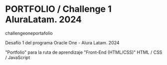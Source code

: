 # PORTFOLIO / Challenge 1 AluraLatam. 2024
challengeoneportafolio

Desafío 1 del programa Oracle One - Alura Latam. 2024

"Portfolio" para la ruta de aprendizaje "Front-End (HTML/CSS)"  HTML / CSS / JavaScript
